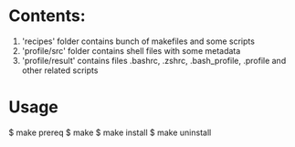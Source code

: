 # Contents:  
1. 'recipes' folder contains bunch of makefiles and some scripts
2. 'profile/src' folder contains shell files with some metadata  
3. 'profile/result' contains files .bashrc, .zshrc, .bash_profile, .profile
and other related scripts
# Usage
$ make prereq
$ make
$ make install
$ make uninstall
